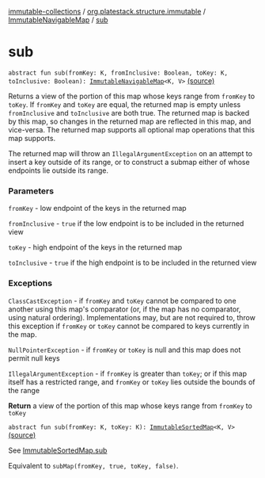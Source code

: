 [immutable-collections](../../index.md) / [org.platestack.structure.immutable](../index.md) / [ImmutableNavigableMap](index.md) / [sub](.)

# sub

`abstract fun sub(fromKey: K, fromInclusive: Boolean, toKey: K, toInclusive: Boolean): `[`ImmutableNavigableMap`](index.md)`<K, V>` [(source)](https://github.com/PlateStack/immutable-collections/blob/v0.1.0-alpha/src/main/kotlin/org/platestack/structure/immutable/ImmutableNavigableMap.kt#L307)

Returns a view of the portion of this map whose keys range from
`fromKey` to `toKey`.  If `fromKey` and
`toKey` are equal, the returned map is empty unless
`fromInclusive` and `toInclusive` are both true.  The
returned map is backed by this map, so changes in the returned map are
reflected in this map, and vice-versa.  The returned map supports all
optional map operations that this map supports.

The returned map will throw an `IllegalArgumentException`
on an attempt to insert a key outside of its range, or to construct a
submap either of whose endpoints lie outside its range.

### Parameters

`fromKey` - low endpoint of the keys in the returned map

`fromInclusive` - `true` if the low endpoint
    is to be included in the returned view

`toKey` - high endpoint of the keys in the returned map

`toInclusive` - `true` if the high endpoint
    is to be included in the returned view

### Exceptions

`ClassCastException` - if `fromKey` and `toKey`
    cannot be compared to one another using this map's comparator
    (or, if the map has no comparator, using natural ordering).
    Implementations may, but are not required to, throw this
    exception if `fromKey` or `toKey`
    cannot be compared to keys currently in the map.

`NullPointerException` - if `fromKey` or `toKey`
    is null and this map does not permit null keys

`IllegalArgumentException` - if `fromKey` is greater than
    `toKey`; or if this map itself has a restricted
    range, and `fromKey` or `toKey` lies
    outside the bounds of the range

**Return**
a view of the portion of this map whose keys range from
    `fromKey` to `toKey`

`abstract fun sub(fromKey: K, toKey: K): `[`ImmutableSortedMap`](../-immutable-sorted-map/index.md)`<K, V>` [(source)](https://github.com/PlateStack/immutable-collections/blob/v0.1.0-alpha/src/main/kotlin/org/platestack/structure/immutable/ImmutableNavigableMap.kt#L388)

See [ImmutableSortedMap.sub](../-immutable-sorted-map/sub.md)

Equivalent to `subMap(fromKey, true, toKey, false)`.


